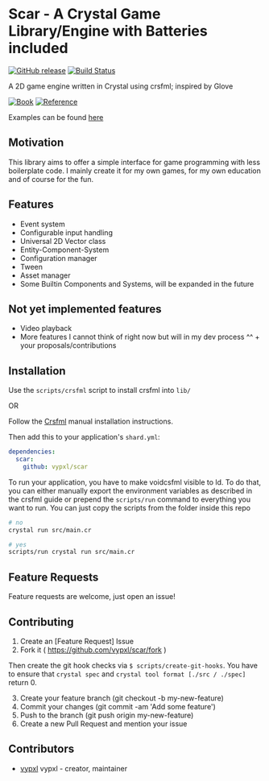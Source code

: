 # Scar - A Crystal Game Library/Engine with Batteries included

[![GitHub release](https://img.shields.io/github/release/vypxl/scar.svg)](https://github.com/vypxl/scar/releases)
[![Build Status](https://travis-ci.org/vypxl/scar.svg?branch=master)](https://travis-ci.org/vypxl/scar)

A 2D game engine written in Crystal using crsfml; inspired by Glove

[![Book](https://img.shields.io/badge/Documentation-Gitbook-blueviolet.svg)](https://vypxl.gitbook.io/scar/)
[![Reference](https://img.shields.io/badge/Reference-Crystal%20Docs-informational.svg)](https://vypxl.github.io/scar/)

Examples can be found [here](https://github.com/vypxl/scar_examples)

## Motivation

This library aims to offer a simple interface for game programming with less
boilerplate code. I mainly create it for my own games, for my own education
and of course for the fun.

## Features

- Event system
- Configurable input handling
- Universal 2D Vector class
- Entity-Component-System
- Configuration manager
- Tween
- Asset manager
- Some Builtin Components and Systems, will be expanded in the future

## Not yet implemented features

- Video playback
- More features I cannot think of right now but will in my dev process ^^ + your proposals/contributions

## Installation

Use the `scripts/crsfml` script to install crsfml into `lib/`

OR

Follow the [Crsfml](https://github.com/oprypin/crsfml) manual installation instructions.

Then add this to your application's `shard.yml`:

```yaml
dependencies:
  scar:
    github: vypxl/scar
```

To run your application, you have to make voidcsfml visible to ld.
To do that, you can either manually export the environment variables as
described in the crsfml guide or prepend the `scripts/run` command to 
everything you want to run. You can just copy the scripts from the folder
inside this repo

```sh
# no
crystal run src/main.cr

# yes
scripts/run crystal run src/main.cr
```

## Feature Requests

Feature requests are welcome, just open an issue!

## Contributing

1. Create an [Feature Request] Issue
2. Fork it ( https://github.com/vypxl/scar/fork )

Then create the git hook checks via `$ scripts/create-git-hooks`.
You have to ensure that `crystal spec` and `crystal tool format [./src / ./spec]`
return 0.

3. Create your feature branch (git checkout -b my-new-feature)
4. Commit your changes (git commit -am 'Add some feature')
5. Push to the branch (git push origin my-new-feature)
6. Create a new Pull Request and mention your issue

## Contributors

- [vypxl](https://github.com/vypxl) vypxl - creator, maintainer
